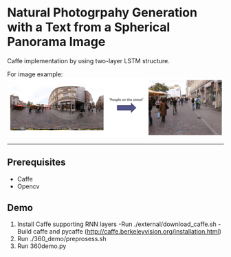 <!-- <img src='imgs/horse2zebra.gif' align="right" width=384>

<br><br><br>
-->
# Natural Photogrpahy Generation with a Text from a Spherical Panorama Image

Caffe implementation by using two-layer LSTM structure.

For image example:
![example](/figure1.png)

--------------------------

## Prerequisites
- Caffe 
- Opencv

## Demo
1. Install Caffe supporting RNN layers 
   -Run ./external/download_caffe.sh
   -Build caffe and pycaffe (http://caffe.berkeleyvision.org/installation.html) 
2. Run ./360_demo/preprosess.sh 
3. Run 360demo.py

